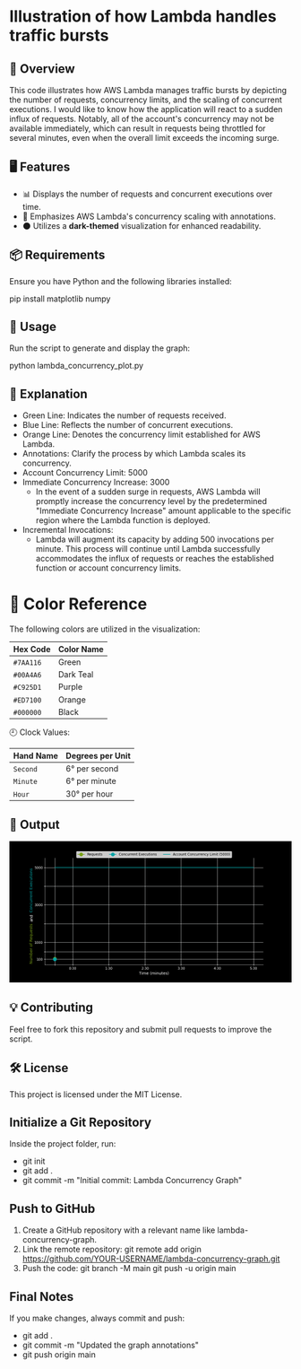 # Illustration of how Lambda handles traffic bursts

## 📌 Overview
This code illustrates how AWS Lambda manages traffic bursts by depicting the number of requests, concurrency limits, and the scaling of concurrent executions. I would like to know how the application will react to a sudden influx of requests. Notably, all of the account's concurrency may not be available immediately, which can result in requests being throttled for several minutes, even when the overall limit exceeds the incoming surge.

## 🖥️ Features
- 📊 Displays the number of requests and concurrent executions over time. 
- 🔹 Emphasizes AWS Lambda's concurrency scaling with annotations. 
- 🌑 Utilizes a **dark-themed** visualization for enhanced readability.

## 📦 Requirements
Ensure you have Python and the following libraries installed:

pip install matplotlib numpy

## 🚀 Usage
Run the script to generate and display the graph:

python lambda_concurrency_plot.py

## 📝 Explanation

- Green Line: Indicates the number of requests received.
- Blue Line: Reflects the number of concurrent executions.
- Orange Line: Denotes the concurrency limit established for AWS Lambda.
- Annotations: Clarify the process by which Lambda scales its concurrency.
- Account Concurrency Limit: 5000
- Immediate Concurrency Increase: 3000
   - In the event of a sudden surge in requests, AWS Lambda will promptly increase the concurrency level by the predetermined "Immediate Concurrency Increase" amount applicable to the specific region where the Lambda function is deployed.
- Incremental Invocations: 
   - Lambda will augment its capacity by adding 500 invocations per minute. This process will continue until Lambda successfully accommodates the influx of requests or reaches the established function or account concurrency limits.

# 🌈 Color Reference

The following colors are utilized in the visualization:

| Hex Code  | Color Name  |
|-----------|------------|
| `#7AA116` | Green      |
| `#00A4A6` | Dark Teal  |
| `#C925D1` | Purple     | 
| `#ED7100` | Orange     |
| `#000000` | Black     |

🕘 Clock Values:

| Hand Name  | Degrees per Unit
|-----------|------------|
| `Second` | 6° per second      |
| `Minute` | 6° per minute  |
| `Hour` | 30° per hour     |

## 📸 Output

![Lambda Concurrency](Lambda_concurrency_graph_v3.gif)

## 💡 Contributing
Feel free to fork this repository and submit pull requests to improve the script.

## 🛠️ License
This project is licensed under the MIT License.

## Initialize a Git Repository
Inside the project folder, run:

- git init
- git add .
- git commit -m "Initial commit: Lambda Concurrency Graph"

## Push to GitHub
1) Create a GitHub repository with a relevant name like lambda-concurrency-graph.
2) Link the remote repository:
git remote add origin https://github.com/YOUR-USERNAME/lambda-concurrency-graph.git
3) Push the code:
git branch -M main
git push -u origin main

## Final Notes
If you make changes, always commit and push:

- git add .
- git commit -m "Updated the graph annotations"
- git push origin main

